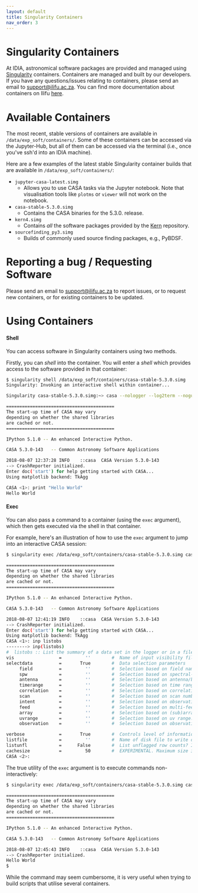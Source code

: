 ```yaml
---
layout: default
title: Singularity Containers
nav_order: 3
---
```

# Singularity Containers
At IDIA, astronomical software packages are provided and managed using [Singularity][singularity] containers. Containers
are managed and built by our developers. If you have any questions/issues relating to containers,
please send an email to [support@ilifu.ac.za][support]. You can find more documentation about containers on Ilifu [here](http://docs.ilifu.ac.za/#/cluster/software_environments).


# Available Containers
The most recent, stable versions of containers are available in `/data/exp_soft/containers/`. Some
of these containers can be accessed via the Jupyter-Hub, but all of them can be accessed via the
terminal (i.e., once you've ssh'd into an IDIA machine).

Here are a few examples of the latest stable Singularity container builds that are available in
`/data/exp_soft/containers/`:
* `jupyter-casa-latest.simg`
    * Allows you to use CASA tasks via the Jupyter notebook. Note that visualisation tools like
      `plotms` or `viewer` will not work on the notebook.
* `casa-stable-5.3.0.simg`
    * Contains the CASA binaries for the 5.3.0. release.
* `kern4.simg`
    * Contains _all_ the software packages provided by the [Kern][kern] repository.
* `sourcefinding_py3.simg`
    * Builds of commonly used source finding packages, e.g., PyBDSF.

# Reporting a bug / Requesting Software
Please send an email to [support@ilifu.ac.za][support] to report issues, or to request new
containers, or for existing containers to be updated.

# Using Containers
#### Shell
You can access software in Singularity containers using two methods.

Firstly, you can _shell_ into the container. You will enter a _shell_ which provides access to the
software provided in that container:

```bash
$ singularity shell /data/exp_soft/containers/casa-stable-5.3.0.simg
Singularity: Invoking an interactive shell within container...

Singularity casa-stable-5.3.0.simg:~> casa --nologger --log2term --nogui

=========================================
The start-up time of CASA may vary
depending on whether the shared libraries
are cached or not.
=========================================

IPython 5.1.0 -- An enhanced Interactive Python.

CASA 5.3.0-143   -- Common Astronomy Software Applications

2018-08-07 12:37:28	INFO	::casa	CASA Version 5.3.0-143
--> CrashReporter initialized.
Enter doc('start') for help getting started with CASA...
Using matplotlib backend: TkAgg

CASA <1>: print "Hello World"
Hello World
```

#### Exec
You can also pass a command to a container (using the `exec` argument), which then gets executed via
the shell in that container.

For example, here's an illustration of how to use the `exec` argument to jump into an interactive
CASA session:

```bash
$ singularity exec /data/exp_soft/containers/casa-stable-5.3.0.simg casa --nologger --log2term --nogui

=========================================
The start-up time of CASA may vary
depending on whether the shared libraries
are cached or not.
=========================================

IPython 5.1.0 -- An enhanced Interactive Python.

CASA 5.3.0-143   -- Common Astronomy Software Applications

2018-08-07 12:41:19	INFO	::casa	CASA Version 5.3.0-143
--> CrashReporter initialized.
Enter doc('start') for help getting started with CASA...
Using matplotlib backend: TkAgg
CASA <1>: inp listobs
--------> inp(listobs)
#  listobs :: List the summary of a data set in the logger or in a file
vis                 =         ''        #  Name of input visibility file (MS)
selectdata          =       True        #  Data selection parameters
     field          =         ''        #  Selection based on field names or field index numbers. Default is all.
     spw            =         ''        #  Selection based on spectral-window/frequency/channel.
     antenna        =         ''        #  Selection based on antenna/baselines. Default is all.
     timerange      =         ''        #  Selection based on time range. Default is entire range.
     correlation    =         ''        #  Selection based on correlation. Default is all.
     scan           =         ''        #  Selection based on scan numbers. Default is all.
     intent         =         ''        #  Selection based on observation intent. Default is all.
     feed           =         ''        #  Selection based on multi-feed numbers: Not yet implemented
     array          =         ''        #  Selection based on (sub)array numbers. Default is all.
     uvrange        =         ''        #  Selection based on uv range. Default: entire range. Default units: meters.
     observation    =         ''        #  Selection based on observation ID. Default is all.

verbose             =       True        #  Controls level of information detail reported. True reports more than False.
listfile            =         ''        #  Name of disk file to write output. Default is none (output is written to logger only).
listunfl            =      False        #  List unflagged row counts? If true, it can have significant negative performance impact.
cachesize           =         50        #  EXPERIMENTAL. Maximum size in megabytes of cache in which data structures can be held.
CASA <2>:
```

The true utility of the `exec` argument is to execute commands non-interactively:
```bash
$ singularity exec /data/exp_soft/containers/casa-stable-5.3.0.simg casa --nologger --log2term --nogui -c "print 'Hello World'"

=========================================
The start-up time of CASA may vary
depending on whether the shared libraries
are cached or not.
=========================================

IPython 5.1.0 -- An enhanced Interactive Python.

CASA 5.3.0-143   -- Common Astronomy Software Applications

2018-08-07 12:45:43	INFO	::casa	CASA Version 5.3.0-143
--> CrashReporter initialized.
Hello World
$
```

While the command may seem cumbersome, it is very useful when trying to build scripts that utilise
several containers.

[singularity]: http://singularity.lbl.gov/
[github-containers]:https://github.com/AfricanResearchCloud/idia-containers
[kern]: http://kernsuite.info/
[sfissues]: https://github.com/AfricanResearchCloud/idia-containers/issues/4
[support]: support@ilifu.ac.za
